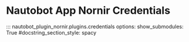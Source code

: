 # Nautobot App Nornir Credentials

::: nautobot_plugin_nornir.plugins.credentials
    options:
        show_submodules: True
        #docstring_section_style: spacy